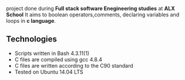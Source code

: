 project done during **Full stack software Enegineering studies** at **ALX School** It aims to boolean operators,comments, declaring variables and loops in **c language**.

## Technologies
* Scripts written in Bash 4.3.11(1)
* C files are compiled using gcc 4.8.4
* C files are written according to the C90 standard
* Tested on Ubuntu 14.04 LTS
